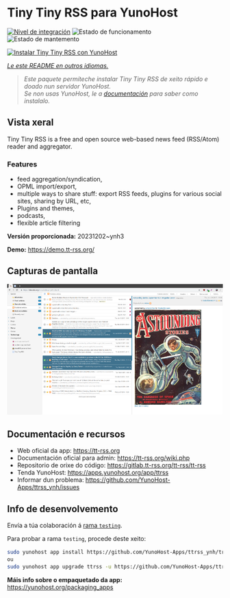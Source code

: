<!--
NOTA: Este README foi creado automáticamente por <https://github.com/YunoHost/apps/tree/master/tools/readme_generator>
NON debe editarse manualmente.
-->

# Tiny Tiny RSS para YunoHost

[![Nivel de integración](https://dash.yunohost.org/integration/ttrss.svg)](https://dash.yunohost.org/appci/app/ttrss) ![Estado de funcionamento](https://ci-apps.yunohost.org/ci/badges/ttrss.status.svg) ![Estado de mantemento](https://ci-apps.yunohost.org/ci/badges/ttrss.maintain.svg)

[![Instalar Tiny Tiny RSS con YunoHost](https://install-app.yunohost.org/install-with-yunohost.svg)](https://install-app.yunohost.org/?app=ttrss)

*[Le este README en outros idiomas.](./ALL_README.md)*

> *Este paquete permíteche instalar Tiny Tiny RSS de xeito rápido e doado nun servidor YunoHost.*  
> *Se non usas YunoHost, le a [documentación](https://yunohost.org/install) para saber como instalalo.*

## Vista xeral

Tiny Tiny RSS is a free and open source web-based news feed (RSS/Atom) reader and aggregator.

### Features

- feed aggregation/syndication,
- OPML import/export,
- multiple ways to share stuff: export RSS feeds, plugins for various social sites, sharing by URL, etc,
- Plugins and themes,
- podcasts,
- flexible article filtering


**Versión proporcionada:** 20231202~ynh3

**Demo:** <https://demo.tt-rss.org/>

## Capturas de pantalla

![Captura de pantalla de Tiny Tiny RSS](./doc/screenshots/screenshot.png)

## Documentación e recursos

- Web oficial da app: <https://tt-rss.org>
- Documentación oficial para admin: <https://tt-rss.org/wiki.php>
- Repositorio de orixe do código: <https://gitlab.tt-rss.org/tt-rss/tt-rss>
- Tenda YunoHost: <https://apps.yunohost.org/app/ttrss>
- Informar dun problema: <https://github.com/YunoHost-Apps/ttrss_ynh/issues>

## Info de desenvolvemento

Envía a túa colaboración á [rama `testing`](https://github.com/YunoHost-Apps/ttrss_ynh/tree/testing).

Para probar a rama `testing`, procede deste xeito:

```bash
sudo yunohost app install https://github.com/YunoHost-Apps/ttrss_ynh/tree/testing --debug
ou
sudo yunohost app upgrade ttrss -u https://github.com/YunoHost-Apps/ttrss_ynh/tree/testing --debug
```

**Máis info sobre o empaquetado da app:** <https://yunohost.org/packaging_apps>

